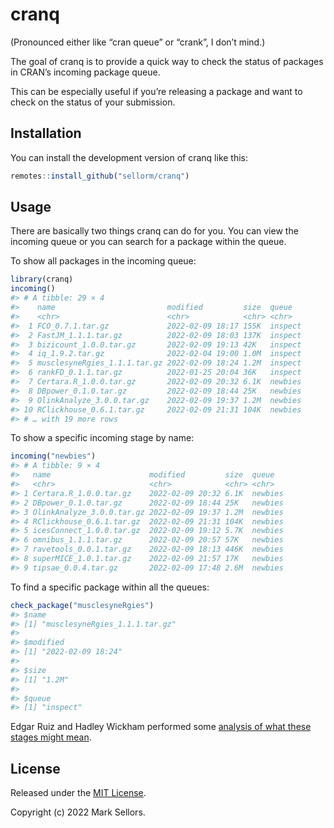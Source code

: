 
<!-- README.md is generated from README.Rmd. Please edit that file -->

# cranq

(Pronounced either like “cran queue” or “crank”, I don’t mind.)

The goal of cranq is to provide a quick way to check the status of
packages in CRAN’s incoming package queue.

This can be especially useful if you’re releasing a package and want to
check on the status of your submission.

## Installation

You can install the development version of cranq like this:

``` r
remotes::install_github("sellorm/cranq")
```

## Usage

There are basically two things cranq can do for you. You can view the
incoming queue or you can search for a package within the queue.

To show all packages in the incoming queue:

``` r
library(cranq)
incoming()
#> # A tibble: 29 × 4
#>    name                         modified         size  queue  
#>    <chr>                        <chr>            <chr> <chr>  
#>  1 FCO_0.7.1.tar.gz             2022-02-09 18:17 155K  inspect
#>  2 FastJM_1.1.1.tar.gz          2022-02-09 18:03 137K  inspect
#>  3 bizicount_1.0.0.tar.gz       2022-02-09 19:13 42K   inspect
#>  4 iq_1.9.2.tar.gz              2022-02-04 19:00 1.0M  inspect
#>  5 musclesyneRgies_1.1.1.tar.gz 2022-02-09 18:24 1.2M  inspect
#>  6 rankFD_0.1.1.tar.gz          2022-01-25 20:04 36K   inspect
#>  7 Certara.R_1.0.0.tar.gz       2022-02-09 20:32 6.1K  newbies
#>  8 DBpower_0.1.0.tar.gz         2022-02-09 18:44 25K   newbies
#>  9 OlinkAnalyze_3.0.0.tar.gz    2022-02-09 19:37 1.2M  newbies
#> 10 RClickhouse_0.6.1.tar.gz     2022-02-09 21:31 104K  newbies
#> # … with 19 more rows
```

To show a specific incoming stage by name:

``` r
incoming("newbies")
#> # A tibble: 9 × 4
#>   name                      modified         size  queue  
#>   <chr>                     <chr>            <chr> <chr>  
#> 1 Certara.R_1.0.0.tar.gz    2022-02-09 20:32 6.1K  newbies
#> 2 DBpower_0.1.0.tar.gz      2022-02-09 18:44 25K   newbies
#> 3 OlinkAnalyze_3.0.0.tar.gz 2022-02-09 19:37 1.2M  newbies
#> 4 RClickhouse_0.6.1.tar.gz  2022-02-09 21:31 104K  newbies
#> 5 icesConnect_1.0.0.tar.gz  2022-02-09 19:12 5.7K  newbies
#> 6 omnibus_1.1.1.tar.gz      2022-02-09 20:57 57K   newbies
#> 7 ravetools_0.0.1.tar.gz    2022-02-09 18:13 446K  newbies
#> 8 superMICE_1.0.1.tar.gz    2022-02-09 21:57 17K   newbies
#> 9 tipsae_0.0.4.tar.gz       2022-02-09 17:48 2.6M  newbies
```

To find a specific package within all the queues:

``` r
check_package("musclesyneRgies")
#> $name
#> [1] "musclesyneRgies_1.1.1.tar.gz"
#> 
#> $modified
#> [1] "2022-02-09 18:24"
#> 
#> $size
#> [1] "1.2M"
#> 
#> $queue
#> [1] "inspect"
```

Edgar Ruiz and Hadley Wickham performed some [analysis of what these
stages might mean](https://github.com/edgararuiz-zz/cran-stages).

## License

Released under the [MIT License](LICENSE.md).

Copyright (c) 2022 Mark Sellors.

